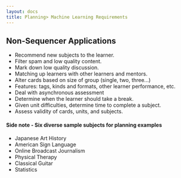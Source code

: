 ```yaml
---
layout: docs
title: Planning> Machine Learning Requirements
---
```


Non-Sequencer Applications
------------------

- Recommend new subjects to the learner.
- Filter spam and low quality content.
- Mark down low quality discussion.
- Matching up learners with other learners and mentors.
- Alter cards based on size of group (single, two, three...)
- Features: tags, kinds and formats, other learner performance, etc.
- Deal with asynchronous assessment
- Determine when the learner should take a break.
- Given unit difficulties, determine time to complete a subject.
- Assess validity of cards, units, and subjects.

#### Side note - Six diverse sample subjects for planning examples

- Japanese Art History
- American Sign Language
- Online Broadcast Journalism
- Physical Therapy
- Classical Guitar
- Statistics
